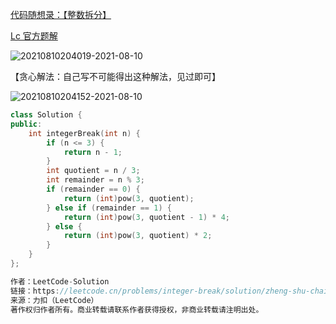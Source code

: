 [代码随想录：【整数拆分】](https://github.com/youngyangyang04/leetcode-master/blob/master/problems/0343.%E6%95%B4%E6%95%B0%E6%8B%86%E5%88%86.md)

[Lc 官方题解](https://leetcode.cn/problems/integer-break/solution/zheng-shu-chai-fen-by-leetcode-solution/)

![20210810204019-2021-08-10](https://i.loli.net/2021/08/10/ZDpnhAebE1KyiHl.png)

【贪心解法：自己写不可能得出这种解法，见过即可】

![20210810204152-2021-08-10](https://i.loli.net/2021/08/10/wEFAPJDGMeNBa7Q.png)


``` cpp 
class Solution {
public:
    int integerBreak(int n) {
        if (n <= 3) {
            return n - 1;
        }
        int quotient = n / 3;
        int remainder = n % 3;
        if (remainder == 0) {
            return (int)pow(3, quotient);
        } else if (remainder == 1) {
            return (int)pow(3, quotient - 1) * 4;
        } else {
            return (int)pow(3, quotient) * 2;
        }
    }
};

作者：LeetCode-Solution
链接：https://leetcode.cn/problems/integer-break/solution/zheng-shu-chai-fen-by-leetcode-solution/
来源：力扣（LeetCode）
著作权归作者所有。商业转载请联系作者获得授权，非商业转载请注明出处。
```